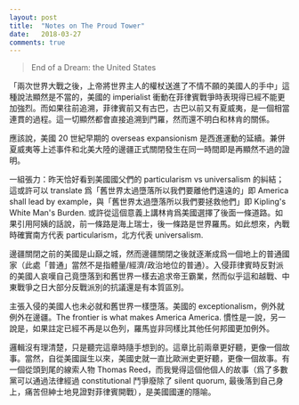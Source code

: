 ```yaml
---
layout: post
title:  "Notes on The Proud Tower"
date:   2018-03-27
comments: true
---
```


> End of a Dream: the United States

「兩次世界大戰之後，上帝將世界主人的權杖送進了不情不願的美國人的手中」這種說法顯然是不當的，美國的 imperialist 衝動在菲律賓戰爭時表現得已經不能更加強烈。而如果往前追溯，菲律賓前又有古巴，古巴以前又有夏威夷，是一個相當連貫的過程。這一切顯然都會直接追溯到門羅，然而還不明白和林肯的關係。

應該說，美國 20 世紀早期的 overseas expansionism 是西進運動的延續。兼併夏威夷等上述事件和北美大陸的邊疆正式關閉發生在同一時間即是再顯然不過的證明。

一組張力：昨天恰好看到美國國父們的 particularism vs universalism 的糾結；這或許可以 translate 爲「舊世界太過墮落所以我們要離他們遠遠的」即 America shall lead by example，與「舊世界太過墮落所以我們要拯救他們」即 Kipling's White Man's Burden. 或許從這個意義上講林肯爲美國選擇了後面一條道路。如果引用阿姨的話說，前一條路是海上瑞士，後一條路是世界羅馬。如此想來，內戰時確實南方代表 particularism，北方代表 universalism.

邊疆關閉之前的美國是山巔之城，然而邊疆關閉之後就逐漸成爲一個地上的普通國家（此處「普通」當然不是指體量/經濟/政治地位的普通）。入侵菲律賓時反對派的美國人哀嘆自己竟墮落到和舊世界一樣去追求帝王霸業，然而似乎這和越戰、中東戰爭之日大部分反戰派別的抗議還是有本質區別。

主張入侵的美國人也未必就和舊世界一樣墮落。美國的 exceptionalism，例外就例外在邊疆。The frontier is what makes America America. 慣性是一說，另一說是，如果註定已經不再是以色列，羅馬豈非同樣比其他任何邦國更加例外。

邏輯沒有理清楚，只是聽完這章時隨手想到的。這章比前兩章更好聽，更像一個故事。當然，自從美國誕生以來，美國史就一直比歐洲史更好聽，更像一個故事。有一個從頭到尾的線索人物 Thomas Reed，而我覺得這個他個人的故事（爲了多數黨可以通過法律經過 constitutional 鬥爭廢除了 silent quorum, 最後落到自己身上，痛苦但紳士地見證對菲律賓開戰），是美國國運的隱喻。